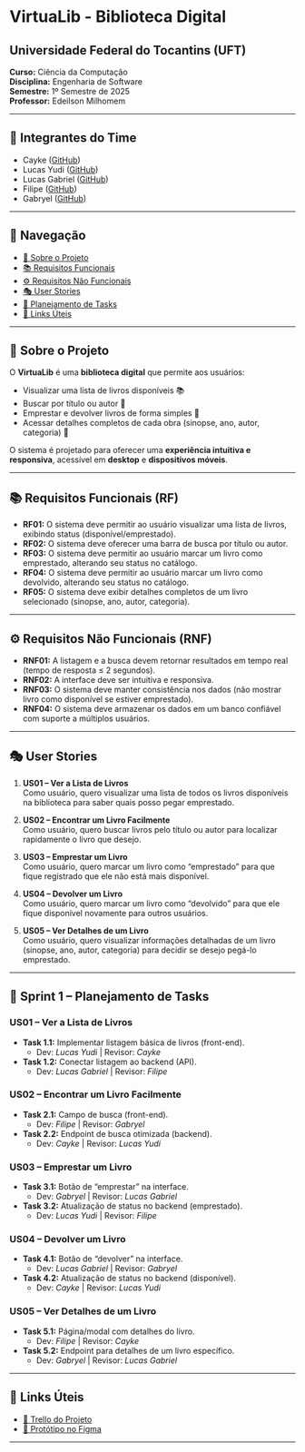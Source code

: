# VirtuaLib - Biblioteca Digital

## Universidade Federal do Tocantins (UFT)

**Curso:** Ciência da Computação  
**Disciplina:** Engenharia de Software  
**Semestre:** 1º Semestre de 2025  
**Professor:** Edeilson Milhomem  

---

## 👥 Integrantes do Time

- Cayke ([GitHub](https://github.com/cayke1))
- Lucas Yudi ([GitHub](https://github.com/Yuud1))
- Lucas Gabriel ([GitHub](https://github.com/Kl4uz))
- Filipe ([GitHub](https://github.com/Purazika))
- Gabryel ([GitHub](https://github.com/dellannegabryel-commits))

---

## 📌 Navegação

- [📖 Sobre o Projeto](#-sobre-o-projeto)
- [📚 Requisitos Funcionais](#-requisitos-funcionais-rf)
- [⚙️ Requisitos Não Funcionais](#-requisitos-não-funcionais-rnf)
- [🎭 User Stories](#-user-stories)
- [📝 Planejamento de Tasks](#-sprint-1--planejamento-de-tasks)
- [🔗 Links Úteis](#-links-úteis)

---

## 📖 Sobre o Projeto

O **VirtuaLib** é uma **biblioteca digital** que permite aos usuários:

- Visualizar uma lista de livros disponíveis 📚  
- Buscar por título ou autor 🔎  
- Emprestar e devolver livros de forma simples 🔄  
- Acessar detalhes completos de cada obra (sinopse, ano, autor, categoria) 📖  

O sistema é projetado para oferecer uma **experiência intuitiva e responsiva**, acessível em **desktop** e **dispositivos móveis**.

---

## 📚 Requisitos Funcionais (RF)

- **RF01:** O sistema deve permitir ao usuário visualizar uma lista de livros, exibindo status (disponível/emprestado).  
- **RF02:** O sistema deve oferecer uma barra de busca por título ou autor.  
- **RF03:** O sistema deve permitir ao usuário marcar um livro como emprestado, alterando seu status no catálogo.  
- **RF04:** O sistema deve permitir ao usuário marcar um livro como devolvido, alterando seu status no catálogo.  
- **RF05:** O sistema deve exibir detalhes completos de um livro selecionado (sinopse, ano, autor, categoria).  

---

## ⚙️ Requisitos Não Funcionais (RNF)

- **RNF01:** A listagem e a busca devem retornar resultados em tempo real (tempo de resposta ≤ 2 segundos).  
- **RNF02:** A interface deve ser intuitiva e responsiva.  
- **RNF03:** O sistema deve manter consistência nos dados (não mostrar livro como disponível se estiver emprestado).  
- **RNF04:** O sistema deve armazenar os dados em um banco confiável com suporte a múltiplos usuários.  

---

## 🎭 User Stories

1. **US01 – Ver a Lista de Livros**  
   Como usuário, quero visualizar uma lista de todos os livros disponíveis na biblioteca para saber quais posso pegar emprestado.

2. **US02 – Encontrar um Livro Facilmente**  
   Como usuário, quero buscar livros pelo título ou autor para localizar rapidamente o livro que desejo.

3. **US03 – Emprestar um Livro**  
   Como usuário, quero marcar um livro como “emprestado” para que fique registrado que ele não está mais disponível.

4. **US04 – Devolver um Livro**  
   Como usuário, quero marcar um livro como “devolvido” para que ele fique disponível novamente para outros usuários.

5. **US05 – Ver Detalhes de um Livro**  
   Como usuário, quero visualizar informações detalhadas de um livro (sinopse, ano, autor, categoria) para decidir se desejo pegá-lo emprestado.

---

## 📝 Sprint 1 – Planejamento de Tasks

### US01 – Ver a Lista de Livros
- **Task 1.1:** Implementar listagem básica de livros (front-end).  
  - Dev: *Lucas Yudi* | Revisor: *Cayke*  
- **Task 1.2:** Conectar listagem ao backend (API).  
  - Dev: *Lucas Gabriel* | Revisor: *Filipe*  

### US02 – Encontrar um Livro Facilmente
- **Task 2.1:** Campo de busca (front-end).  
  - Dev: *Filipe* | Revisor: *Gabryel*  
- **Task 2.2:** Endpoint de busca otimizada (backend).  
  - Dev: *Cayke* | Revisor: *Lucas Yudi*  

### US03 – Emprestar um Livro
- **Task 3.1:** Botão de “emprestar” na interface.  
  - Dev: *Gabryel* | Revisor: *Lucas Gabriel*  
- **Task 3.2:** Atualização de status no backend (emprestado).  
  - Dev: *Lucas Yudi* | Revisor: *Filipe*  

### US04 – Devolver um Livro
- **Task 4.1:** Botão de “devolver” na interface.  
  - Dev: *Lucas Gabriel* | Revisor: *Gabryel*  
- **Task 4.2:** Atualização de status no backend (disponível).  
  - Dev: *Cayke* | Revisor: *Lucas Yudi*  

### US05 – Ver Detalhes de um Livro
- **Task 5.1:** Página/modal com detalhes do livro.  
  - Dev: *Filipe* | Revisor: *Cayke*  
- **Task 5.2:** Endpoint para detalhes de um livro específico.  
  - Dev: *Gabryel* | Revisor: *Lucas Gabriel*  

---


## 🔗 Links Úteis

- [📌 Trello do Projeto](https://trello.com/invite/b/689d4d47bab2daad9f60e335/ATTIc8f30abdc1bea10d466d116378b9c226F9DC5DA6/virtualib)  
- [🎨 Protótipo no Figma](https://www.figma.com/design/7xDDLk1pqLlJ8qGoq74Suh/Untitled?node-id=0-1&t=d5UdozK2nkhF82av-1)  

---

